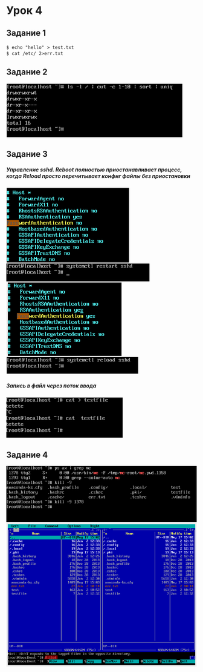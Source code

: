 # Урок 4
## Задание 1

    $ echo "hello" > test.txt
    $ cat /etc/ 2>err.txt 

## Задание 2
![](./Screenshot_1.png)

## Задание 3

##### Управление sshd. Reboot полностью приостанавливает процесс, когда Reload просто перечитывает конфиг файлы без приостановки
![](./Screenshot_2.png)
![](./Screenshot_3.png)
![](./Screenshot_4.png)
![](./Screenshot_5.png)

##### Запись в файл через поток ввода
![](./Screenshot_6.png)

## Задание 4
![](./Screenshot_7.png)
![](./Screenshot_8.png)
